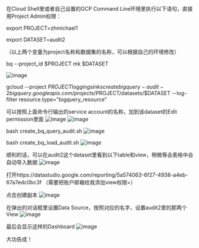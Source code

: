 在Cloud Shell里或者自己设置的GCP Command Line环境里执行以下语句，直接用Project Admin权限：

export PROJECT=zhmichael1

export DATASET=audit2

（以上两个变量为project名称和数据集的名称，可以根据自己的环境修改）

bq --project_id $PROJECT mk $DATASET

![image](https://github.com/zhmichael007/google-cloud-demo/bigquery-audit/image/bq-qudit-1.png)

gcloud --project $PROJECT logging sinks create bigquery-audit-2 bigquery.googleapis.com/projects/$PROJECT/datasets/$DATASET --log-filter resource.type="bigquery_resource"

可以按照上面命令行输出的service account的名称，加到该dataset的Edit permission里面
![image](https://github.com/zhmichael007/google-cloud-demo/edit/master/bigquery-audit/image/bq-qudit-2.png)
![image](https://github.com/zhmichael007/google-cloud-demo/edit/master/bigquery-audit/image/bq-qudit-3.png)

bash create_bq_query_audit.sh
![image](https://github.com/zhmichael007/google-cloud-demo/edit/master/bigquery-audit/image/bq-qudit-4.png)

bash create_bq_load_audit.sh
![image](https://github.com/zhmichael007/google-cloud-demo/edit/master/bigquery-audit/image/bq-qudit-5.png)

顺利的话，可以在audit2这个dataset里看到以下table和view，稍微等会表格中会自动导入数据
![image](https://github.com/zhmichael007/google-cloud-demo/edit/master/bigquery-audit/image/bq-qudit-6.png)

打开https://datastudio.google.com/reporting/5a574063-6f27-4938-a4eb-67a7edc0bc3f
（需要把账户邮箱给我添加view权限=）

点击创建副本
![image](https://github.com/zhmichael007/google-cloud-demo/edit/master/bigquery-audit/image/bq-qudit-7.png)

在弹出的对话框里设置Data Source，按照对应的名字，设置audit2里的那两个View
![image](https://github.com/zhmichael007/google-cloud-demo/edit/master/bigquery-audit/image/bq-qudit-8.png)

最后会显示这样的Dashboard
![image](https://github.com/zhmichael007/google-cloud-demo/edit/master/bigquery-audit/image/bq-qudit-9.png)

大功告成！
